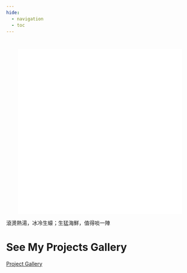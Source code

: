 ```yaml
---
hide:
  - navigation
  - toc
---
```

<script>
  // change index style: full page

  let styleElem = document.head.appendChild(document.createElement("style"));
  styleElem.innerHTML = `
    .md-main__inner {
      margin-top: 0;
      backgroud: white;
    }
  
    main> .md-grid {
      max-width: none;
    }
    .md-content__inner {
      margin: 0;
      padding-top: 0;
    }
    .md-content__inner:before {
      height: 0;
    }

  
  `

  
</script>
#
<h1 style="display:none">TingZaiZuk - 艇仔粥</h1>
<div class="titlecard">
  <div class = "tinggif">
    <img src = './assets/tinggif.gif' style="display: block; margin: auto;">
    <p>滾燙熱湯，冰冷生蠔；生猛海鮮，值得啖一陣</p>
  </div>
</div>
<div class="jumbotron"></div>
<div class="index">
  <h1>See My Projects Gallery</h1>
  <a href="./tech/projects">Project Gallery</a>
</div>
<div class="jumbotron"></div>
